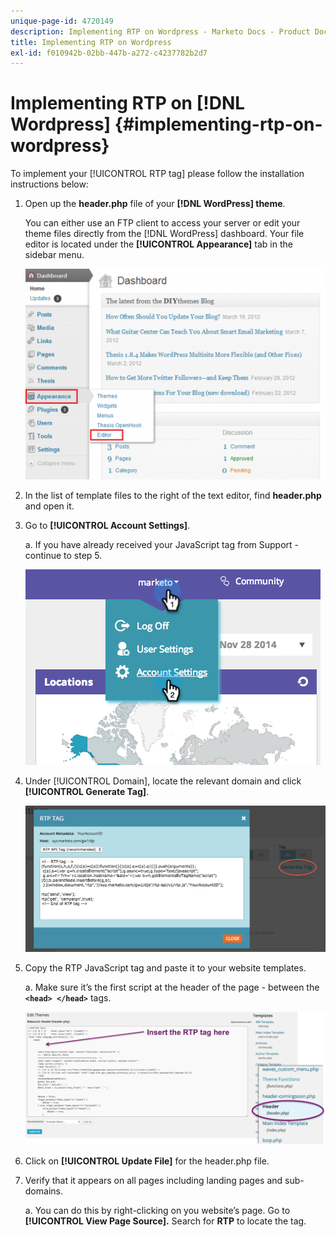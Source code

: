 ```yaml
---
unique-page-id: 4720149
description: Implementing RTP on Wordpress - Marketo Docs - Product Documentation
title: Implementing RTP on Wordpress
exl-id: f010942b-02bb-447b-a272-c4237782b2d7
---
```

# Implementing RTP on [!DNL Wordpress] {#implementing-rtp-on-wordpress}

To implement your [!UICONTROL RTP tag] please follow the installation instructions below:

1. Open up the **header.php** file of your **[!DNL WordPress] theme**.

   You can either use an FTP client to access your server or edit your theme files directly from the [!DNL WordPress] dashboard. Your file editor is located under the **[!UICONTROL Appearance]** tab in the sidebar menu.

   ![](assets/image2014-11-30-15-3a35-3a30.png)

1. In the list of template files to the right of the text editor, find **header.php** and open it.

1. Go to **[!UICONTROL Account Settings]**.

   a. If you have already received your JavaScript tag from Support - continue to step 5.  

   ![](assets/image2014-11-30-15-3a19-3a21-1.png)

1. Under [!UICONTROL Domain], locate the relevant domain and click **[!UICONTROL Generate Tag]**.

   ![](assets/image2014-11-30-15-3a20-3a17-1.png)

1. Copy the RTP JavaScript tag and paste it to your website templates.

   a. Make sure it’s the first script at the header of the page - between the **`<head> </head>`** tags.

   ![](assets/image2014-11-30-15-3a36-3a31.png)

1. Click on **[!UICONTROL Update File]** for the header.php file.

1. Verify that it appears on all pages including landing pages and sub-domains.

   a. You can do this by right-clicking on you website’s page. Go to **[!UICONTROL View Page Source].** Search for **RTP** to locate the tag.
